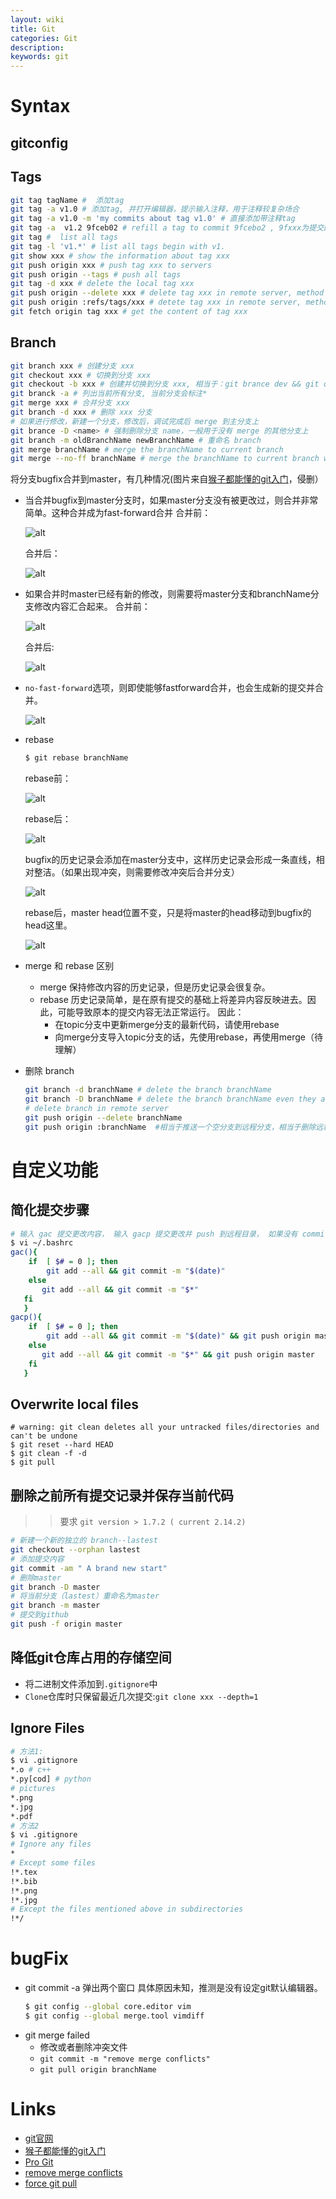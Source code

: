 ```yaml
---
layout: wiki
title: Git
categories: Git
description:
keywords: git 
---
```



# Syntax

## gitconfig


## Tags

```bash
git tag tagName #  添加tag
git tag -a v1.0 # 添加tag, 并打开编辑器，提示输入注释，用于注释较复杂场合
git tag -a v1.0 -m 'my commits about tag v1.0' # 直接添加带注释tag
git tag -a  v1.2 9fceb02 # refill a tag to commit 9fcebo2 , 9fxxx为提交的校验和，命令git log --pretty=oneline 查看
git tag #  list all tags
git tag -l 'v1.*' # list all tags begin with v1.
git show xxx # show the information about tag xxx
git push origin xxx # push tag xxx to servers
git push origin --tags # push all tags
git tag -d xxx # delete the local tag xxx
git push origin --delete xxx # delete tag xxx in remote server, method 1
git push origin :refs/tags/xxx # detete tag xxx in remote server, method 2
git fetch origin tag xxx # get the content of tag xxx
```

## Branch

```bash
git branch xxx # 创建分支 xxx
git checkout xxx # 切换到分支 xxx
git checkout -b xxx # 创建并切换到分支 xxx, 相当于：git brance dev && git checkout dev
git branck -a # 列出当前所有分支, 当前分支会标注*
git merge xxx # 合并分支 xxx
git branch -d xxx # 删除 xxx 分支
# 如果进行修改，新建一个分支，修改后，调试完成后 merge 到主分支上
git brance -D <name> # 强制删除分支 name，一般用于没有 merge 的其他分支上
git branch -m oldBranchName newBranchName # 重命名 branch
git merge branchName # merge the branchName to current branch
git merge --no-ff branchName # merge the branchName to current branch with non-fast-forward
```

将分支bugfix合并到master，有几种情况(图片来自[猴子都能懂的git入门](https://backlogtool.com/git-tutorial/cn/stepup/stepup1_4.html)，侵删）
- 当合并bugfix到master分支时，如果master分支没有被更改过，则合并非常简单。这种合并成为fast-forward合并
  合并前：

  ![alt](/images/git/bugfix_master.png)

  合并后：

  ![alt](/images/git/merge_fast_forward.png)    

- 如果合并时master已经有新的修改，则需要将master分支和branchName分支修改内容汇合起来。
  合并前：

  ![alt](/images/git/bugfix_edited_master.png)

  合并后:

  ![alt](/images/git/merge_bugfix_edited_master.png) 

- `no-fast-forward`选项，则即使能够fastforward合并，也会生成新的提交并合并。

  ![alt](/images/git/merge_no_fast_forward.png)

- rebase
    ```bash
    $ git rebase branchName 
    ```
    rebase前：

    ![alt](/images/git/before_rebase.png)

    rebase后：

    ![alt](/images/git/after_rebase.png)

    bugfix的历史记录会添加在master分支中，这样历史记录会形成一条直线，相对整洁。（如果出现冲突，则需要修改冲突后合并分支）

    ![alt](/images/git/rebase_bugfix_master.png)

    rebase后，master head位置不变，只是将master的head移动到bugfix的head这里。

    ![alt](/images/git/bugfixAndMaster.png)

- merge 和 rebase 区别
  - merge
    保持修改内容的历史记录，但是历史记录会很复杂。
  - rebase
    历史记录简单，是在原有提交的基础上将差异内容反映进去。因此，可能导致原本的提交内容无法正常运行。
    因此：
    - 在topic分支中更新merge分支的最新代码，请使用rebase
    - 向merge分支导入topic分支的话，先使用rebase，再使用merge（待理解）
- 删除 branch
  ```bash
  git branch -d branchName # delete the branch branchName
  git branch -D branchName # delete the branch branchName even they are still content to be committed
  # delete branch in remote server
  git push origin --delete branchName
  git push origin :branchName  #相当于推送一个空分支到远程分支，相当于删除远程分支，推荐上一种方法
  ```

# 自定义功能

## 简化提交步骤

```bash
# 输入 gac 提交更改内容， 输入 gacp 提交更改并 push 到远程目录， 如果没有 commit message, 自动提交当前时间作为 commit message
$ vi ~/.bashrc
gac(){
	if 	[ $# = 0 ]; then
		git add --all && git commit -m "$(date)"
	else
	   git add --all && git commit -m "$*"
   fi
   }
gacp(){
	if 	[ $# = 0 ]; then
		git add --all && git commit -m "$(date)" && git push origin master
    else
	   git add --all && git commit -m "$*" && git push origin master
    fi
   }
```

## Overwrite local files

```shell
# warning: git clean deletes all your untracked files/directories and can't be undone
$ git reset --hard HEAD
$ git clean -f -d
$ git pull
```

## 删除之前所有提交记录并保存当前代码

>>要求 `git version > 1.7.2 ( current 2.14.2)`

```bash
# 新建一个新的独立的 branch--lastest
git checkout --orphan lastest
# 添加提交内容
git commit -am " A brand new start"
# 删除master 
git branch -D master 
# 将当前分支（lastest）重命名为master
git branch -m master
# 提交到github
git push -f origin master
```

## 降低git仓库占用的存储空间

- 将二进制文件添加到`.gitignore`中
- `Clone`仓库时只保留最近几次提交:`git clone xxx --depth=1`

## Ignore Files

```bash
# 方法1:
$ vi .gitignore
*.o # c++ 
*.py[cod] # python
# pictures
*.png
*.jpg
*.pdf
# 方法2
$ vi .gitignore
# Ignore any files
*
# Except some files
!*.tex
!*.bib
!*.png
!*.jpg
# Except the files mentioned above in subdirectories
!*/
```

# bugFix
- git commit -a 弹出两个窗口
  具体原因未知，推测是没有设定git默认编辑器。
  ```bash
  $ git config --global core.editor vim
  $ git config --global merge.tool vimdiff
  ```
- git merge failed
  - 修改或者删除冲突文件
  - `git commit -m "remove merge conflicts"`
  - `git pull origin branchName`

# Links
- [git官网](https://git-scm.com/)
- [猴子都能懂的git入门](https://backlogtool.com/git-tutorial/cn/)
- [Pro Git](http://iissnan.com/progit/)
- [remove merge conflicts](https://stackoverflow.com/questions/26376832/why-does-git-say-pull-is-not-possible-because-you-have-unmerged-files/27187110)
- [force git pull](https://stackoverflow.com/questions/1125968/how-do-i-force-git-pull-to-overwrite-local-files)

